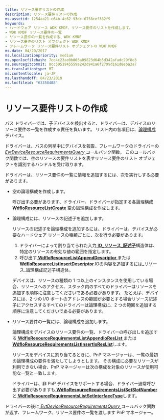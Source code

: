 ```yaml
---
title: リソース要件リストの作成
description: リソース要件リストの作成
ms.assetid: 1254aa21-c64b-4c62-93dc-6758cef382f9
keywords:
- ハードウェア リソース WDK KMDF、リソース要件のリストを作成します。
- WDK KMDF リソース要件の一覧
- リソース要件の一覧を作成する、WDK KMDF
- リソース要件のリスト オブジェクト WDK KMDF
- フレームワーク リソース要件リスト オブジェクトの WDK KMDF
ms.date: 04/20/2017
ms.localizationpriority: medium
ms.openlocfilehash: 7cc4c23ae0b003a09823d64b5d342afadc29f8e3
ms.sourcegitcommit: 0cc5051945559a242d941a6f2799d161d8eba2a7
ms.translationtype: MT
ms.contentlocale: ja-JP
ms.lasthandoff: 04/23/2019
ms.locfileid: "63358488"
---
```

# <a name="creating-a-resource-requirements-list"></a>リソース要件リストの作成


バス ドライバーでは、子デバイスを検出すると、ドライバーは、デバイスのリソース要件の一覧を作成する責任を負います。 リスト内の各項目は、[論理構成](https://msdn.microsoft.com/library/windows/hardware/ff547012#ddk-logical-configurations-kg)デバイス。

ドライバーは、バスの列挙中にデバイスを報告、フレームワークのドライバーの[ *EvtDeviceResourceRequirementsQuery* ](https://msdn.microsoft.com/library/windows/hardware/ff540894)コールバック関数。 このコールバック関数では、空のリソースの要件リストを表すリソース要件のリスト オブジェクトを識別するハンドルを受け取ります。

ドライバーは、リソース要件の一覧に情報を追加するには、次を実行しする必要があります。

-   空の論理構成を作成します。

    呼び出す必要があります、ドライバー、ドライバーが指定する各論理構成[ **WdfIoResourceListCreate** ](https://msdn.microsoft.com/library/windows/hardware/ff548502)空の論理構成を作成します。

-   論理構成には、リソースの記述子を追加します。

    リソースの記述子を論理構成を追加するには、ドライバーは、デバイスが必要なハードウェア リソースの種類ごとに、次を行う必要があります。

    1.  ドライバーによって割り当てられた入力[ **IO\_リソース\_記述子**](https://msdn.microsoft.com/library/windows/hardware/ff550598)構造体は、特定のリソースの有効な値の範囲を指定します。
    2.  呼び出す[ **WdfIoResourceListAppendDescriptor** ](https://msdn.microsoft.com/library/windows/hardware/ff548498)または[ **WdfIoResourceListInsertDescriptor** ](https://msdn.microsoft.com/library/windows/hardware/ff548513) IOの内容を追加するには\_リソース\_論理構成記述子構造体。

    デバイスは、リソースの種類の 1 つ以上のインスタンスを使用している場合、リソースへのアクセス、スタック内のすべてのドライバーはリソースを追加する順序に注意してくださいである必要があります。 たとえば、デバイスには、2 つの I/O ポートのアドレスの範囲が必要とする場合リソース記述子にアクセスするすべてのドライバーは論理構成に、2 つの範囲を追加する順序に注意してくださいである必要があります。

-   リソース要件の一覧には、論理構成を追加します。

    論理構成をデバイスのリソース要件の一覧、ドライバーの呼び出しを追加する[ **WdfIoResourceRequirementsListAppendIoResList** ](https://msdn.microsoft.com/library/windows/hardware/ff548537)または[ **WdfIoResourceRequirementsListInsertIoResList**](https://msdn.microsoft.com/library/windows/hardware/ff548560)します。

    リソースをデバイスに割り当てるときに、PnP マネージャーは、一覧の最初の論理構成の要件を満たしてしようとします。 その構成に必要なリソースが利用できない場合、PnP マネージャーは次の構成を対象のリソースが使用可能な一覧と一致します。

    ドライバーは、非 PnP デバイスをサポートする場合、ドライバー通常呼び出す必要がありますも[ **WdfIoResourceRequirementsListSetSlotNumber** ](https://msdn.microsoft.com/library/windows/hardware/ff548579)と[ **WdfIoResourceRequirementsListSetInterfaceType**](https://msdn.microsoft.com/library/windows/hardware/ff548577)します。

ドライバーの後に[ *EvtDeviceResourceRequirementsQuery* ](https://msdn.microsoft.com/library/windows/hardware/ff540894)コールバック関数が返す、フレームワーク、リソース要件の一覧を渡します PnP マネージャー。

 

 





